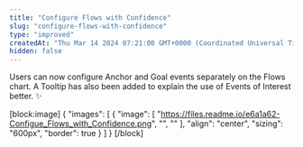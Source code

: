 ```yaml
---
title: "Configure Flows with Confidence"
slug: "configure-flows-with-confidence"
type: "improved"
createdAt: "Thu Mar 14 2024 07:21:00 GMT+0000 (Coordinated Universal Time)"
hidden: false
---
```

Users can now configure Anchor and Goal events separately on the Flows chart. A Tooltip has also been added to explain the use of Events of Interest better. :sparkles:

[block:image]
{
  "images": [
    {
      "image": [
        "https://files.readme.io/e6a1a62-Configue_Flows_with_Confidence.png",
        "",
        ""
      ],
      "align": "center",
      "sizing": "600px",
      "border": true
    }
  ]
}
[/block]